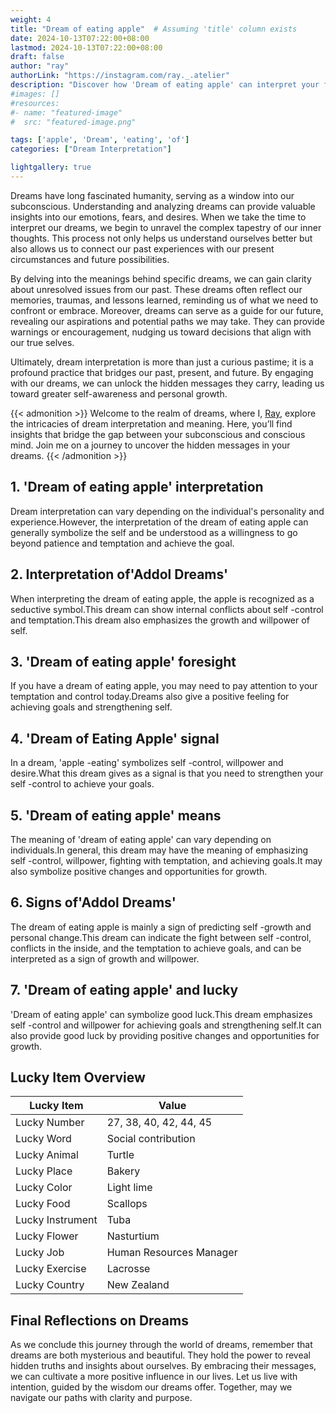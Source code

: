 ```yaml
---
weight: 4
title: "Dream of eating apple"  # Assuming 'title' column exists
date: 2024-10-13T07:22:00+08:00
lastmod: 2024-10-13T07:22:00+08:00
draft: false
author: "ray"
authorLink: "https://instagram.com/ray._.atelier"
description: "Discover how 'Dream of eating apple' can interpret your future and uncover its significant meanings in your life."
#images: []
#resources:
#- name: "featured-image"
#  src: "featured-image.png"

tags: ['apple', 'Dream', 'eating', 'of']
categories: ["Dream Interpretation"]

lightgallery: true
---
```


Dreams have long fascinated humanity, serving as a window into our subconscious. Understanding and analyzing dreams can provide valuable insights into our emotions, fears, and desires. When we take the time to interpret our dreams, we begin to unravel the complex tapestry of our inner thoughts. This process not only helps us understand ourselves better but also allows us to connect our past experiences with our present circumstances and future possibilities.

By delving into the meanings behind specific dreams, we can gain clarity about unresolved issues from our past. These dreams often reflect our memories, traumas, and lessons learned, reminding us of what we need to confront or embrace. Moreover, dreams can serve as a guide for our future, revealing our aspirations and potential paths we may take. They can provide warnings or encouragement, nudging us toward decisions that align with our true selves.

Ultimately, dream interpretation is more than just a curious pastime; it is a profound practice that bridges our past, present, and future. By engaging with our dreams, we can unlock the hidden messages they carry, leading us toward greater self-awareness and personal growth.

{{< admonition >}}
Welcome to the realm of dreams, where I, [Ray](https://instagram.com/ray._.atelier), explore the intricacies of dream interpretation and meaning. Here, you’ll find insights that bridge the gap between your subconscious and conscious mind. Join me on a journey to uncover the hidden messages in your dreams.
{{< /admonition >}}


## 1. 'Dream of eating apple' interpretation
Dream interpretation can vary depending on the individual's personality and experience.However, the interpretation of the dream of eating apple can generally symbolize the self and be understood as a willingness to go beyond patience and temptation and achieve the goal.

## 2. Interpretation of'Addol Dreams'
When interpreting the dream of eating apple, the apple is recognized as a seductive symbol.This dream can show internal conflicts about self -control and temptation.This dream also emphasizes the growth and willpower of self.

## 3. 'Dream of eating apple' foresight
If you have a dream of eating apple, you may need to pay attention to your temptation and control today.Dreams also give a positive feeling for achieving goals and strengthening self.

## 4. 'Dream of Eating Apple' signal
In a dream, 'apple -eating' symbolizes self -control, willpower and desire.What this dream gives as a signal is that you need to strengthen your self -control to achieve your goals.

## 5. 'Dream of eating apple' means
The meaning of 'dream of eating apple' can vary depending on individuals.In general, this dream may have the meaning of emphasizing self -control, willpower, fighting with temptation, and achieving goals.It may also symbolize positive changes and opportunities for growth.

## 6. Signs of'Addol Dreams'
The dream of eating apple is mainly a sign of predicting self -growth and personal change.This dream can indicate the fight between self -control, conflicts in the inside, and the temptation to achieve goals, and can be interpreted as a sign of growth and willpower.

## 7. 'Dream of eating apple' and lucky
'Dream of eating apple' can symbolize good luck.This dream emphasizes self -control and willpower for achieving goals and strengthening self.It can also provide good luck by providing positive changes and opportunities for growth.

## Lucky Item Overview
| Lucky Item          | Value              |
|---------------|--------------------|
| Lucky Number        | 27, 38, 40, 42, 44, 45  |
| Lucky Word          | Social contribution |
| Lucky Animal        | Turtle |
| Lucky Place         | Bakery     |
| Lucky Color         | Light lime     |
| Lucky Food          | Scallops      |
| Lucky Instrument    | Tuba |
| Lucky Flower        | Nasturtium    |
| Lucky Job           | Human Resources Manager       |
| Lucky Exercise      | Lacrosse  |
| Lucky Country       | New Zealand    |


##  Final Reflections on Dreams

As we conclude this journey through the world of dreams, remember that dreams are both mysterious and beautiful. They hold the power to reveal hidden truths and insights about ourselves. By embracing their messages, we can cultivate a more positive influence in our lives. Let us live with intention, guided by the wisdom our dreams offer. Together, may we navigate our paths with clarity and purpose.
